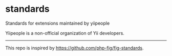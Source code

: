 # standards

Standards for extensions maintained by yiipeople

Yiipeople is a non-official organization of Yii developers.

---

This repo is inspired by https://github.com/php-fig/fig-standards.

